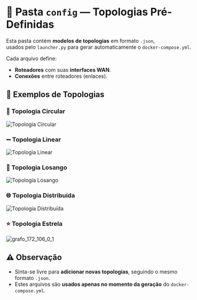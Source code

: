 # 📂 Pasta `config` — Topologias Pré-Definidas

Esta pasta contém **modelos de topologias** em formato `.json`,  
usados pelo `launcher.py` para gerar automaticamente o `docker-compose.yml`.

Cada arquivo define:

- **Roteadores** com suas **interfaces WAN**.
- **Conexões** entre roteadores (enlaces).

## 📐 Exemplos de Topologias

### 🔄 Topologia Circular
![Topologia Circular](../grafos/grafo_topologia_circular.png)

### ➖ Topologia Linear
![Topologia Linear](../grafos/grafo_topologia_linear.png)

### 💎 Topologia Losango
![Topologia Losango](../grafos/grafo_topologia_losango.png)

### 🌐 Topologia Distribuída
![Topologia Distribuída](../grafos/grafo_topologia_distribuida.png)

### ⭐ Topologia Estrela
![grafo_172_106_0_1](https://github.com/user-attachments/assets/b0e42674-8381-4362-8047-d71bfd1c7038)


## ⚠️ Observação
- Sinta-se livre para **adicionar novas topologias**, seguindo o mesmo formato `.json`.
- Estes arquivos são **usados apenas no momento da geração** do `docker-compose.yml`.
